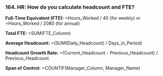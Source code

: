 ### 164. **HR: How do you calculate headcount and FTE?**

**Full-Time Equivalent (FTE):**
=Hours_Worked / 40  (for weekly) or =Hours_Worked / 2080 (for annual)

**Total FTE:**
=SUM(FTE_Column)

**Average Headcount:**
=(SUM(Daily_Headcount) / Days_in_Period)

**Headcount Growth Rate:**
=(Current_Headcount - Previous_Headcount) / Previous_Headcount

**Span of Control:**
=COUNTIF(Manager_Column, Manager_Name)
